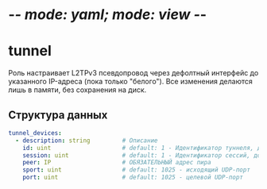 # -*- mode: yaml; mode: view -*-
# tunnel

Роль настраивает L2TPv3 псевдопровод через дефолтный интерфейс до указанного IP-адреса (пока только "белого").
Все изменения делаются лишь в памяти, без сохранения на диск.

## Структура данных

```yaml
tunnel_devices:
  - description: string         # Описание
    id: uint                    # default: 1 - Идентификатор туннеля, должен совпадать с другой стороной, >0
    session: uint               # default: 1 - Идентификатор сессий, должен совпадать, создаёт интерфейс l2tpeth<NUM>
    peer: IP                    # ОБЯЗАТЕЛЬНЫЙ адрес пира
    sport: uint                 # default: 1025 - исходящий UDP-порт
    port: uint                  # default: 1025 - целевой UDP-порт
```
